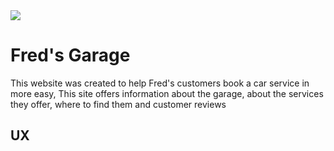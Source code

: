 <img src="https://codeinstitute.s3.amazonaws.com/fullstack/ci_logo_small.png" style="margin: 0;">

# Fred's Garage #

This website was created to help Fred's customers book a car service in more easy, This site
offers information about the garage, about the services they offer, where to find them and customer reviews

## UX ##
